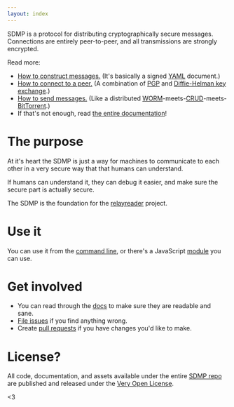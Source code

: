 ```yaml
---
layout: index
---
```



SDMP is a protocol for distributing cryptographically secure messages. Connections are entirely
peer-to-peer, and all transmissions are strongly encrypted.

Read more:

* [How to construct messages.](/docs/messages) (It's basically a signed [YAML](yaml) document.)
* [How to connect to a peer.](/docs/connect) (A combination of [PGP](pgp) and [Diffie-Helman key exchange](diffiehelman).)
* [How to send messages.](/docs/sync) (Like a distributed [WORM](worm)-meets-[CRUD](crud)-meets-[BitTorrent](bittorrent).)
* If that's not enough, read [the entire documentation](/docs)!

# The purpose

At it's heart the SDMP is just a way for machines to communicate to each other in
a very secure way that that humans can understand.

If humans can understand it, they can debug it easier, and make sure the secure
part is actually secure.

The SDMP is the foundation for the [relayreader](relayreader) project.

# Use it

You can use it from the [command line](sdmpcli), or there's a JavaScript [module](sdmpnpm)
you can use.

# Get involved

* You can read through the [docs](/docs) to make sure they are readable and sane.
* [File issues](sdmpissues) if you find anything wrong.
* Create [pull requests](sdmppullrequest) if you have changes you'd like to make.

# License?

All code, documentation, and assets available under the entire [SDMP repo](sdmprepo)
are published and released under the [Very Open License](vol).

<3

[sdmpcli]: TODO
[sdmpnpm]: TODO

[relayreader]: http://relayreader.com
[sdmpissues]: https://github.com/sdmp/sdmp.github.io/issues
[sdmppullrequest]: https://github.com/sdmp/sdmp.github.io/pulls
[sdmprepo]: https://github.com/sdmp
[vol]: http://veryopenlicense.com/
[yaml]: https://en.wikipedia.org/wiki/YAML
[pgp]: https://en.wikipedia.org/wiki/Pretty_Good_Privacy
[diffiehelman]: https://en.wikipedia.org/wiki/Diffie%E2%80%93Hellman_key_exchange
[worm]: https://en.wikipedia.org/wiki/Write_once_read_many
[crud]: https://en.wikipedia.org/wiki/Create,_read,_update_and_delete
[bittorrent]: https://en.wikipedia.org/wiki/BitTorrent
